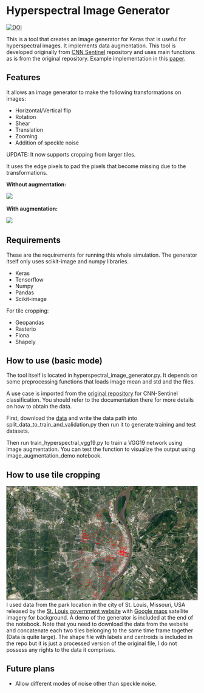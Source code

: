 # Hyperspectral Image Generator
[![DOI](https://zenodo.org/badge/254969298.svg)](https://zenodo.org/badge/latestdoi/254969298)

This is a tool that creates an image generator for Keras that is useful for hyperspectral images. It implements data augmentation. This tool is developed originally from [CNN Sentinel](https://github.com/jensleitloff/CNN-Sentinel) repository and uses main functions as is from the original repository.
Example implementation in this [paper](http://arxiv.org/abs/2003.13502).

## Features
It allows an image generator to make the following transformations on images:
- Horizontal/Vertical flip
- Rotation
- Shear
- Translation
- Zooming
- Addition of speckle noise

UPDATE: It now supports cropping from larger tiles.

It uses the edge pixels to pad the pixels that become missing due to the transformations.

**Without augmentation:**

![](images_for_notebook/no_augmentation.png)

**With augmentation:**

![](images_for_notebook/augmentation.png)


## Requirements
These are the requirements for running this whole simulation. The generator itself only uses scikit-image and numpy libraries.
- Keras
- Tensorflow
- Numpy
- Pandas
- Scikit-image

For tile cropping:
- Geopandas
- Rasterio
- Fiona
- Shapely

## How to use (basic mode)
The tool itself is located in hyperspectral_image_generator.py. It depends on some preprocessing functions that loads image mean and std and the files.

A use case is imported from the [original repository](https://github.com/jensleitloff/CNN-Sentinel) for CNN-Sentinel classification. You should refer to the documentation there for more details on how to obtain the data.

First, download the [data](http://madm.dfki.de/downloads) and write the data path into split_data_to_train_and_validation.py then run it to generate training and test datasets.

Then run train_hyperspectral_vgg19.py to train a VGG19 network using image augmentation. You can test the function to visualize the output using image_augmentation_demo notebook.

## How to use tile cropping
![](images_for_notebook/jp2_generator.png)
I used data from the park location in the city of St. Louis, Missouri, USA released by the 
[St. Louis government website](https://www.stlouis-mo.gov/) with [Google maps](maps.google.com) satellite imagery for background.
A demo of the generator is included at the end of the notebook. Note that you need to download the data from the website 
and concatenate each two tiles belonging to the same time frame together (Data is quite large). The shape file with labels 
and centroids is included in the repo but it is just a processed version of the original file, I do not possess any rights 
to the data it comprises.

## Future plans
- Allow different modes of noise other than speckle noise.

